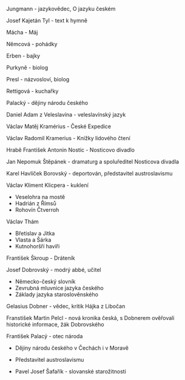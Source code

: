 Jungmann - jazykovědec, O jazyku českém

Josef Kajetán Tyl - text k hymně

Mácha - Máj

Němcová - pohádky

Erben - bajky

Purkyně - biolog

Presl - názvosloví, biolog

Rettigová - kuchařky

Palacký - dějiny národu českého

Daniel Adam z Veleslavína - veleslavínský jazyk

Václav Matěj Kramérius - České Expedice

Václav Radomil Kramerius - Knížky lidového čtení

Hrabě František Antonin Nostic - Nosticovo divadlo

Jan Nepomuk Štěpánek - dramaturg a spoluředitel Nosticova divadla

Karel Havlíček Borovský - deportován, představitel austroslavismu

Václav Kliment Klicpera - kuklení

- Veselohra na mostě
- Hadrián z Římsů
- Rohovín Čtverroh

Václav Thám

- Břetislav a Jitka
- Vlasta a Šárka
- Kutnohoršří havíři

František Škroup - Dráteník

Josef Dobrovský - modrý abbé, učitel

- Německo-český slovník
- Zevrubná mluvnice jazyka českého
- Základy jazyka staroslověnského

Gelasius Dobner - vědec, kritik Hájka z Libočan

Franstišek Martin Pelcl - nová kronika česká, s Dobnerem ověřovali historické informace, žák Dobrovského

František Palacý - otec národa

- Dějiny národu českého v Čechách i v Moravě
- Představitel austroslavismu

- Pavel Josef Šafařík - slovanské starožitnosti
